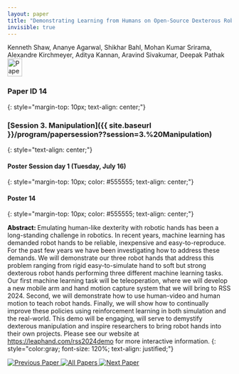 ```yaml
---
layout: paper
title: "Demonstrating Learning from Humans on Open-Source Dexterous Robot Hands"
invisible: true
---
```

<div class="paper-authors">
<div class="paper-author-box">
    <div class="paper-author-name">Kenneth Shaw, Ananye Agarwal, Shikhar Bahl, Mohan Kumar Srirama, Alexandre Kirchmeyer, Aditya Kannan, Aravind Sivakumar, Deepak Pathak</div>
    <div class="paper-author-uni"></div>
</div>

</div><div class="paper-pdf">
<div> <a href="http://www.roboticsproceedings.org/rss19/p14.pdf"><img src="{{ site.baseurl }}/images/paper_link.png" alt="Paper Website" width = "33"  height = "40"/></a> </div>
</div>

### Paper ID 14
{: style="margin-top: 10px; text-align: center;"}

### [Session 3. Manipulation]({{ site.baseurl }}/program/papersession??session=3.%20Manipulation)
{: style="text-align: center;"}

#### Poster Session day 1 (Tuesday, July 16)
{: style="margin-top: 10px; color: #555555; text-align: center;"}

#### Poster 14
{: style="margin-top: 10px; color: #555555; text-align: center;"}

<b style="color: black;">Abstract: </b>Emulating human-like dexterity with robotic hands has been a long-standing challenge in robotics. In recent years, machine learning has demanded robot hands to be reliable, inexpensive and easy-to-reproduce. For the past few years we have been investigating how to address these demands. We will demonstrate our three robot hands that address this problem ranging from rigid easy-to-simulate hand to soft but strong dexterous robot hands performing three different machine learning tasks. Our first machine learning task will be teleoperation, where we will develop a new mobile arm and hand motion capture system that we will bring to RSS 2024. Second, we will demonstrate how to use human-video and human motion to teach robot hands. Finally, we will show how to continually improve these policies using reinforcement learning in both simulation and the real-world. This demo will be engaging, will serve to demystify dexterous manipulation and inspire researchers to bring robot hands into their own projects. Please see our website at https://leaphand.com/rss2024demo for more interactive information.
{: style="color:gray; font-size: 120%; text-align: justified;"}


<div class="paper-menu">
<a href="{{ site.baseurl }}/program/papers/013/"> <img src="{{ site.baseurl }}/images/previous_paper_icon.png" alt="Previous Paper" title="Previous Paper"/> </a>
<a href="{{ site.baseurl }}/program/papers"><img src="{{ site.baseurl }}/images/overview_icon.png" alt="All Papers" title="All Papers"/> </a>
<a href="{{ site.baseurl }}/program/papers/015/"> <img src="{{ site.baseurl }}/images/next_paper_icon.png" alt="Next Paper" title="Next Paper"/> </a>

</div>

